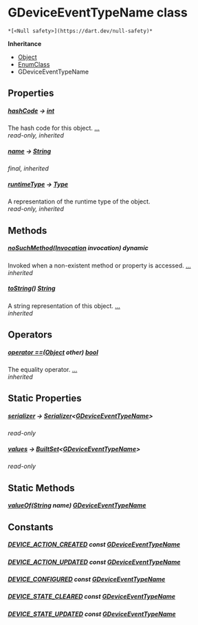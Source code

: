 


# GDeviceEventTypeName class






    *[<Null safety>](https://dart.dev/null-safety)*





**Inheritance**

- [Object](https://api.flutter.dev/flutter/dart-core/Object-class.html)
- [EnumClass](https://pub.dev/documentation/built_value/8.1.4/built_value/EnumClass-class.html)
- GDeviceEventTypeName







## Properties

##### [hashCode](https://api.flutter.dev/flutter/dart-core/Object/hashCode.html) &#8594; [int](https://api.flutter.dev/flutter/dart-core/int-class.html)



The hash code for this object. [...](https://api.flutter.dev/flutter/dart-core/Object/hashCode.html)  
_read-only, inherited_



##### [name](https://pub.dev/documentation/built_value/8.1.4/built_value/EnumClass/name.html) &#8594; [String](https://api.flutter.dev/flutter/dart-core/String-class.html)



   
_final, inherited_



##### [runtimeType](https://api.flutter.dev/flutter/dart-core/Object/runtimeType.html) &#8594; [Type](https://api.flutter.dev/flutter/dart-core/Type-class.html)



A representation of the runtime type of the object.   
_read-only, inherited_




## Methods

##### [noSuchMethod](https://api.flutter.dev/flutter/dart-core/Object/noSuchMethod.html)([Invocation](https://api.flutter.dev/flutter/dart-core/Invocation-class.html) invocation) dynamic



Invoked when a non-existent method or property is accessed. [...](https://api.flutter.dev/flutter/dart-core/Object/noSuchMethod.html)  
_inherited_



##### [toString](https://pub.dev/documentation/built_value/8.1.4/built_value/EnumClass/toString.html)() [String](https://api.flutter.dev/flutter/dart-core/String-class.html)



A string representation of this object. [...](https://pub.dev/documentation/built_value/8.1.4/built_value/EnumClass/toString.html)  
_inherited_




## Operators

##### [operator ==](https://api.flutter.dev/flutter/dart-core/Object/operator_equals.html)([Object](https://api.flutter.dev/flutter/dart-core/Object-class.html) other) [bool](https://api.flutter.dev/flutter/dart-core/bool-class.html)



The equality operator. [...](https://api.flutter.dev/flutter/dart-core/Object/operator_equals.html)  
_inherited_




## Static Properties

##### [serializer](../third_party_yonomi_graphql_schema___generated___schema.docs.schema.gql/GDeviceEventTypeName/serializer.md) &#8594; [Serializer](https://pub.dev/documentation/built_value/8.1.4/serializer/Serializer-class.html)&lt;[GDeviceEventTypeName](../third_party_yonomi_graphql_schema___generated___schema.docs.schema.gql/GDeviceEventTypeName-class.md)>



   
_read-only_



##### [values](../third_party_yonomi_graphql_schema___generated___schema.docs.schema.gql/GDeviceEventTypeName/values.md) &#8594; [BuiltSet](https://pub.dev/documentation/built_collection/5.1.1/built_collection/BuiltSet-class.html)&lt;[GDeviceEventTypeName](../third_party_yonomi_graphql_schema___generated___schema.docs.schema.gql/GDeviceEventTypeName-class.md)>



   
_read-only_




## Static Methods

##### [valueOf](../third_party_yonomi_graphql_schema___generated___schema.docs.schema.gql/GDeviceEventTypeName/valueOf.md)([String](https://api.flutter.dev/flutter/dart-core/String-class.html) name) [GDeviceEventTypeName](../third_party_yonomi_graphql_schema___generated___schema.docs.schema.gql/GDeviceEventTypeName-class.md)



   





## Constants

##### [DEVICE_ACTION_CREATED](../third_party_yonomi_graphql_schema___generated___schema.docs.schema.gql/GDeviceEventTypeName/DEVICE_ACTION_CREATED-constant.md) const [GDeviceEventTypeName](../third_party_yonomi_graphql_schema___generated___schema.docs.schema.gql/GDeviceEventTypeName-class.md)



   




##### [DEVICE_ACTION_UPDATED](../third_party_yonomi_graphql_schema___generated___schema.docs.schema.gql/GDeviceEventTypeName/DEVICE_ACTION_UPDATED-constant.md) const [GDeviceEventTypeName](../third_party_yonomi_graphql_schema___generated___schema.docs.schema.gql/GDeviceEventTypeName-class.md)



   




##### [DEVICE_CONFIGURED](../third_party_yonomi_graphql_schema___generated___schema.docs.schema.gql/GDeviceEventTypeName/DEVICE_CONFIGURED-constant.md) const [GDeviceEventTypeName](../third_party_yonomi_graphql_schema___generated___schema.docs.schema.gql/GDeviceEventTypeName-class.md)



   




##### [DEVICE_STATE_CLEARED](../third_party_yonomi_graphql_schema___generated___schema.docs.schema.gql/GDeviceEventTypeName/DEVICE_STATE_CLEARED-constant.md) const [GDeviceEventTypeName](../third_party_yonomi_graphql_schema___generated___schema.docs.schema.gql/GDeviceEventTypeName-class.md)



   




##### [DEVICE_STATE_UPDATED](../third_party_yonomi_graphql_schema___generated___schema.docs.schema.gql/GDeviceEventTypeName/DEVICE_STATE_UPDATED-constant.md) const [GDeviceEventTypeName](../third_party_yonomi_graphql_schema___generated___schema.docs.schema.gql/GDeviceEventTypeName-class.md)



   










